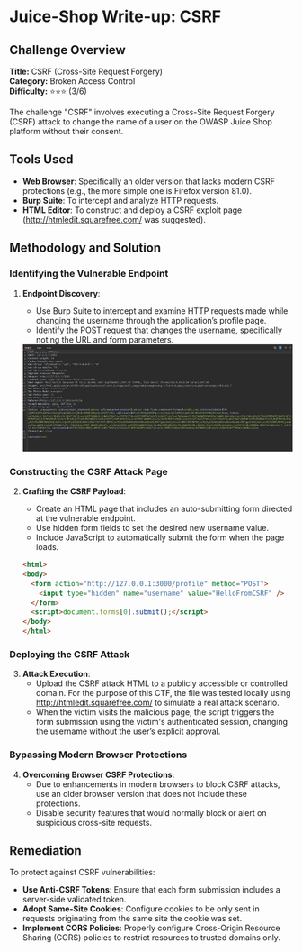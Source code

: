 # Juice-Shop Write-up: CSRF

## Challenge Overview

**Title:** CSRF (Cross-Site Request Forgery)\
**Category:** Broken Access Control\
**Difficulty:** ⭐⭐⭐ (3/6)

The challenge "CSRF" involves executing a Cross-Site Request Forgery (CSRF) attack to change the name of a user on the OWASP Juice Shop platform without their consent.

## Tools Used

- **Web Browser**: Specifically an older version that lacks modern CSRF protections (e.g., the more simple one is Firefox version 81.0).
- **Burp Suite**: To intercept and analyze HTTP requests.
- **HTML Editor**: To construct and deploy a CSRF exploit page (http://htmledit.squarefree.com/ was suggested).

## Methodology and Solution

### Identifying the Vulnerable Endpoint

1. **Endpoint Discovery**:
   - Use Burp Suite to intercept and examine HTTP requests made while changing the username through the application’s profile page.
   - Identify the POST request that changes the username, specifically noting the URL and form parameters.

   <img src="../assets/difficulty3/csrf_2.png" alt="request" width="500px">

### Constructing the CSRF Attack Page

2. **Crafting the CSRF Payload**:
   - Create an HTML page that includes an auto-submitting form directed at the vulnerable endpoint.
   - Use hidden form fields to set the desired new username value.
   - Include JavaScript to automatically submit the form when the page loads.

   ```html
   <html>
   <body>
     <form action="http://127.0.0.1:3000/profile" method="POST">
       <input type="hidden" name="username" value="HelloFromCSRF" />
     </form>
     <script>document.forms[0].submit();</script>
   </body>
   </html>
   ```

### Deploying the CSRF Attack

3. **Attack Execution**:
   - Upload the CSRF attack HTML to a publicly accessible or controlled domain. For the purpose of this CTF, the file was tested locally using http://htmledit.squarefree.com/ to simulate a real attack scenario.
   - When the victim visits the malicious page, the script triggers the form submission using the victim's authenticated session, changing the username without the user’s explicit approval.

### Bypassing Modern Browser Protections

4. **Overcoming Browser CSRF Protections**:
   - Due to enhancements in modern browsers to block CSRF attacks, use an older browser version that does not include these protections.
   - Disable security features that would normally block or alert on suspicious cross-site requests.

## Remediation

To protect against CSRF vulnerabilities:
- **Use Anti-CSRF Tokens**: Ensure that each form submission includes a server-side validated token.
- **Adopt Same-Site Cookies**: Configure cookies to be only sent in requests originating from the same site the cookie was set.
- **Implement CORS Policies**: Properly configure Cross-Origin Resource Sharing (CORS) policies to restrict resources to trusted domains only.